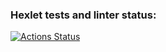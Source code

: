 ### Hexlet tests and linter status:
[![Actions Status](https://github.com/Ilyajr17/php-project-lvl2/workflows/hexlet-check/badge.svg)](https://github.com/Ilyajr17/php-project-lvl2/actions)